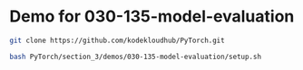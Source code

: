 # Demo for 030-135-model-evaluation
```bash
git clone https://github.com/kodekloudhub/PyTorch.git
```

```bash
bash PyTorch/section_3/demos/030-135-model-evaluation/setup.sh
```
